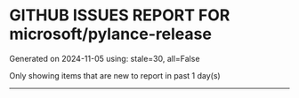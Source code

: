
# GITHUB ISSUES REPORT FOR microsoft/pylance-release


Generated on 2024-11-05 using: stale=30, all=False


Only showing items that are new to report in past 1 day(s)


---




















